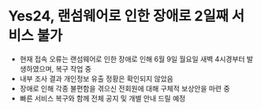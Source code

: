 # Yes24, 랜섬웨어로 인한 장애로 2일째 서비스 불가


* 현재 접속 오류는 랜섬웨어로 인한 장애로 인해 6월 9일 월요일 새벽 4시경부터 발생하였으며, 복구 작업 중
* 내부 조사 결과 개인정보 유출 정황은 확인되지 않았음
* 장애로 인해 각종 불편함을 겪으신 전회원에 대해 구체적 보상안을 마련 중
* 빠른 서비스 복구와 함께 전체 공지 및 개별 안내 드릴 예정
